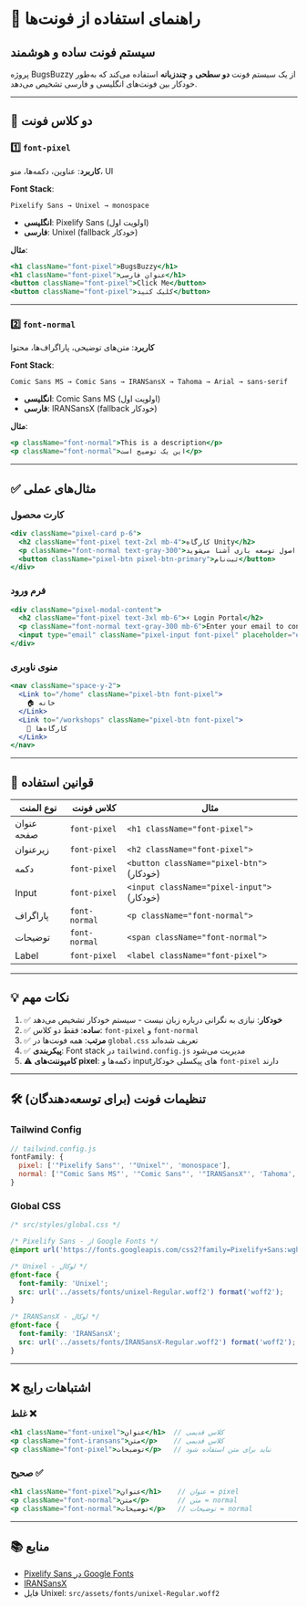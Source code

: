 # 🎨 راهنمای استفاده از فونت‌ها

## سیستم فونت ساده و هوشمند

پروژه BugsBuzzy از یک سیستم فونت **دو سطحی** و **چندزبانه** استفاده می‌کند که به‌طور خودکار بین فونت‌های انگلیسی و فارسی تشخیص می‌دهد.

---

## 📝 دو کلاس فونت

### 1️⃣ `font-pixel`

**کاربرد**: عناوین، دکمه‌ها، منو، UI

**Font Stack**:

```
Pixelify Sans → Unixel → monospace
```

- **انگلیسی**: Pixelify Sans (اولویت اول)
- **فارسی**: Unixel (fallback خودکار)

**مثال**:

```jsx
<h1 className="font-pixel">BugsBuzzy</h1>
<h1 className="font-pixel">عنوان فارسی</h1>
<button className="font-pixel">Click Me</button>
<button className="font-pixel">کلیک کنید</button>
```

---

### 2️⃣ `font-normal`

**کاربرد**: متن‌های توضیحی، پاراگراف‌ها، محتوا

**Font Stack**:

```
Comic Sans MS → Comic Sans → IRANSansX → Tahoma → Arial → sans-serif
```

- **انگلیسی**: Comic Sans MS (اولویت اول)
- **فارسی**: IRANSansX (fallback خودکار)

**مثال**:

```jsx
<p className="font-normal">This is a description</p>
<p className="font-normal">این یک توضیح است</p>
```

---

## ✅ مثال‌های عملی

### کارت محصول

```jsx
<div className="pixel-card p-6">
  <h2 className="font-pixel text-2xl mb-4">کارگاه Unity</h2>
  <p className="font-normal text-gray-300">در این کارگاه با اصول توسعه بازی آشنا می‌شوید</p>
  <button className="pixel-btn pixel-btn-primary">ثبت‌نام</button>
</div>
```

### فرم ورود

```jsx
<div className="pixel-modal-content">
  <h2 className="font-pixel text-3xl mb-6">⚡ Login Portal</h2>
  <p className="font-normal text-gray-300 mb-6">Enter your email to continue</p>
  <input type="email" className="pixel-input font-pixel" placeholder="email@example.com" />
</div>
```

### منوی ناوبری

```jsx
<nav className="space-y-2">
  <Link to="/home" className="pixel-btn font-pixel">
    🏠 خانه
  </Link>
  <Link to="/workshops" className="pixel-btn font-pixel">
    🔬 کارگاه‌ها
  </Link>
</nav>
```

---

## 🎯 قوانین استفاده

| نوع المنت  | کلاس فونت     | مثال                                       |
| ---------- | ------------- | ------------------------------------------ |
| عنوان صفحه | `font-pixel`  | `<h1 className="font-pixel">`              |
| زیرعنوان   | `font-pixel`  | `<h2 className="font-pixel">`              |
| دکمه       | `font-pixel`  | `<button className="pixel-btn">` (خودکار)  |
| Input      | `font-pixel`  | `<input className="pixel-input">` (خودکار) |
| پاراگراف   | `font-normal` | `<p className="font-normal">`              |
| توضیحات    | `font-normal` | `<span className="font-normal">`           |
| Label      | `font-pixel`  | `<label className="font-pixel">`           |

---

## 💡 نکات مهم

1. ✅ **خودکار**: نیازی به نگرانی درباره زبان نیست - سیستم خودکار تشخیص می‌دهد
2. ✅ **ساده**: فقط دو کلاس: `font-pixel` و `font-normal`
3. ✅ **مرتب**: همه فونت‌ها در `global.css` تعریف شده‌اند
4. ✅ **پیکربندی**: Font stack در `tailwind.config.js` مدیریت می‌شود
5. ⚠️ **کامپوننت‌های pixel**: دکمه‌ها و input‌های پیکسلی خودکار `font-pixel` دارند

---

## 🛠 تنظیمات فونت (برای توسعه‌دهندگان)

### Tailwind Config

```js
// tailwind.config.js
fontFamily: {
  pixel: ['"Pixelify Sans"', '"Unixel"', 'monospace'],
  normal: ['"Comic Sans MS"', '"Comic Sans"', '"IRANSansX"', 'Tahoma', 'Arial', 'sans-serif'],
}
```

### Global CSS

```css
/* src/styles/global.css */

/* Pixelify Sans - از Google Fonts */
@import url('https://fonts.googleapis.com/css2?family=Pixelify+Sans:wght@400;500;600;700&display=swap');

/* Unixel - لوکال */
@font-face {
  font-family: 'Unixel';
  src: url('../assets/fonts/unixel-Regular.woff2') format('woff2');
}

/* IRANSansX - لوکال */
@font-face {
  font-family: 'IRANSansX';
  src: url('../assets/fonts/IRANSansX-Regular.woff2') format('woff2');
}
```

---

## ❌ اشتباهات رایج

### غلط ❌

```jsx
<h1 className="font-unixel">عنوان</h1>  // کلاس قدیمی
<p className="font-iransans">متن</p>    // کلاس قدیمی
<p className="font-pixel">توضیحات</p>   // نباید برای متن استفاده شود
```

### صحیح ✅

```jsx
<h1 className="font-pixel">عنوان</h1>    // عنوان = pixel
<p className="font-normal">متن</p>       // متن = normal
<p className="font-normal">توضیحات</p>   // توضیحات = normal
```

---

## 📚 منابع

- [Pixelify Sans در Google Fonts](https://fonts.google.com/specimen/Pixelify+Sans)
- [IRANSansX](https://github.com/rastikerdar/iran-sans-x)
- فایل Unixel: `src/assets/fonts/unixel-Regular.woff2`
